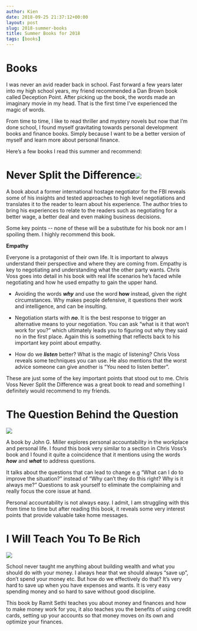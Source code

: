 ```yaml
---
author: Kien
date: 2018-09-25 21:37:12+00:00
layout: post
slug: 2018-summer-books
title: Summer Books for 2018
tags: [books]
---
```


# **Books**

I was never an avid reader back in school. Fast forward a few years later into my high school years, my friend recommended a Dan Brown book called Deception Point. After picking up the book, the words made an imaginary movie in my head. That is the first time I've experienced the magic of words.

From time to time, I like to read thriller and mystery novels but now that I’m done school, I found myself gravitating towards personal development books and finance books. Simply because I want to be a better version of myself and learn more about personal finance.

Here’s a few books I read this summer and recommend:

# **Never Split the Difference**![](https://t2.gstatic.com/images?q=tbn:ANd9GcQOdi2PoYfDciMmMW3sjOzMbYaF__xYOSBViz_Pp-LPfLyZCHJc)

A book about a former international hostage negotiator for the FBI reveals some of his insights and tested approaches to high level negotiations and translates it to the reader to learn about his experience. The author tries to bring his experiences to relate to the readers such as negotiating for a better wage, a better deal and even making business decisions.

Some key points -- none of these will be a substitute for his book nor am I spoiling them. I highly recommend this book.

**Empathy**

Everyone is a protagonist of their own life. It is important to always understand their perspective and where they are coming from. Empathy is key to negotiating and understanding what the other party wants. Chris Voss goes into detail in his book with real life scenarios he’s faced while negotiating and how he used empathy to gain the upper hand.

- Avoiding the words **_why_** and use the word **how** instead, given the right circumstances. Why makes people defensive, it questions their work and intelligence, and can be insulting.

* Negotiation starts with **_no_**. It is the best response to trigger an alternative means to your negotiation. You can ask “what is it that won’t work for you?” which ultimately leads you to figuring out why they said no in the first place. Again this is something that reflects back to his important key point about empathy.

- How do we **_listen_** better? What is the magic of listening? Chris Voss reveals some techniques you can use. He also mentions that the worst advice someone can give another is “You need to listen better”.

These are just some of the key important points that stood out to me. Chris Voss Never Split the Difference was a great book to read and something I definitely would recommend to my friends.

# **The Question Behind the Question**

![](https://images-na.ssl-images-amazon.com/images/I/81SgFlPuFUL.jpg)

A book by John G. Miller explores personal accountability in the workplace and personal life. I found this book very similar to a section in Chris Voss’s book and I found it quite a coincidence that it mentions using the words **_how_** and **_what_** to address questions.

It talks about the questions that can lead to change e.g “What can I do to improve the situation?” instead of “Why can’t they do this right? Why is it always me?” Questions to ask yourself to eliminate the complaining and really focus the core issue at hand.

Personal accountability is not always easy. I admit, I am struggling with this from time to time but after reading this book, it reveals some very interest points that provide valuable take home messages.

# **I Will Teach You To Be Rich**

![](https://t3.gstatic.com/images?q=tbn:ANd9GcSKzAJq7RAs_iAImXKaZKwCRgY5uOWxLIrseqKekeNDQTFkdzCA)

School never taught me anything about building wealth and what you should do with your money. I always hear that we should always “save up”, don’t spend your money etc. But how do we effectively do that? It’s very hard to save up when you have expenses and wants. It is very easy spending money and so hard to save without good discipline.

This book by Ramit Sethi teaches you about money and finances and how to make money work for you, it also teaches you the benefits of using credit cards, setting up your accounts so that money moves on its own and optimize your finances.
